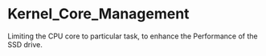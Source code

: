 # Kernel_Core_Management
Limiting the CPU core to particular task, to enhance the Performance of the SSD drive.

